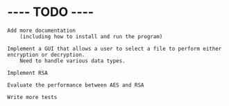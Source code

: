 # ---- TODO ---- #
    
    Add more documentation 
    	(including how to install and run the program)
    
    Implement a GUI that allows a user to select a file to perform either encryption or decryption. 
    	Need to handle various data types.

    Implement RSA

    Evaluate the performance between AES and RSA

    Write more tests 